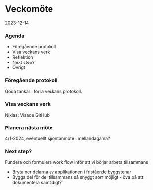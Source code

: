 # Veckomöte

2023-12-14

### Agenda

- Föregående protokoll
- Visa veckans verk
- Reflektion
- Next step?
- Övrigt

### Föregående protokoll

Goda tankar i förra veckans protokoll.

### Visa veckans verk

Niklas: Visade GitHub

### Planera nästa möte

4/1-2024, eventuellt spontanmöte i mellandagarna?

### Next step?

Fundera och formulera work flow inför att vi börjar arbeta tillsammans

- Bryta ner delarna av applikationen i fristående byggstenar
- Bygga del för del tillsammans så snyggt som möjligt - öva på att dokumentera samtidigt?
